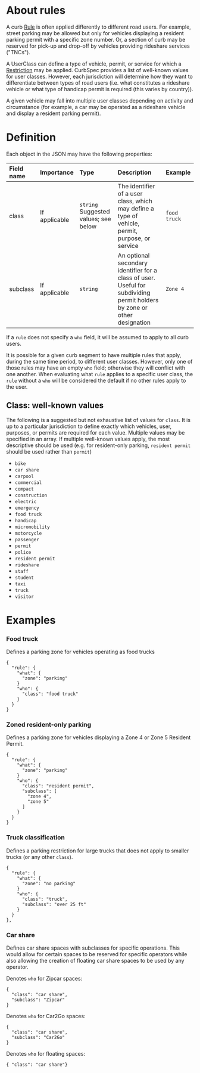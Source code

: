 # About rules
A curb [Rule](Rule.md) is often applied differently to different road users. For example, street parking may be allowed but only for vehicles displaying a resident parking permit with a specific zone number. Or, a section of curb may be reserved for pick-up and drop-off by vehicles providing rideshare services ("TNCs").

A UserClass can define a type of vehicle, permit, or service for which a [Restriction](Restriction.md) may be applied. CurbSpec provides a list of well-known values for user classes. However, each jurisdiction will determine how they want to differentiate between types of road users (i.e. what constitutes a rideshare vehicle or what type of handicap permit is required (this varies by country)).

A given vehicle may fall into multiple user classes depending on activity and circumstance (for example, a car may be operated as a rideshare vehicle and display a resident parking permit).

# Definition
Each object in the JSON may have the following properties:


| Field name | Importance  | Type | Description | Example
| :--- | :--- | :--- | :--- | :--- |
| class | If applicable | `string` Suggested values; see below | The identifier of a user class, which may define a type of vehicle, permit, purpose, or service | `food truck` |
| subclass | If applicable | `string` | An optional secondary identifier for a class of user. Useful for subdividing permit holders by zone or other designation | `Zone 4` |


If a `rule` does not specify a `who` field, it will be assumed to apply to all curb users.

It is possible for a given curb segment to have multiple rules that apply, during the same time period, to different user classes. However, only one of those rules may have an empty `who` field; otherwise they will conflict with one another. When evaluating what `rule` applies to a specific user class, the `rule` without a `who` will be considered the default if no other rules apply to the user.

## Class: well-known values
The following is a suggested but not exhaustive list of values for `class`. It is up to a particular jurisdiction to define exactly which vehicles, user, purposes, or permits are required for each value. Multiple values may be specified in an array. If multiple well-known values apply, the most descriptive should be used (e.g. for resident-only parking, `resident permit` should be used rather than `permit`)

- `bike`
- `car share`
- `carpool`
- `commercial`
- `compact`
- `construction`
- `electric`
- `emergency`
- `food truck`
- `handicap`
- `micromobility`
- `motorcycle`
- `passenger`
- `permit`
- `police`
- `resident permit`
- `rideshare`
- `staff`
- `student`
- `taxi`
- `truck`
- `visitor`


# Examples

### Food truck
Defines a parking zone for vehicles operating as food trucks
```
{
  "rule": {
    "what": {
      "zone": "parking"
    }
    "who": {
      "class": "food truck"
    }
  }  
}
```

### Zoned resident-only parking
Defines a parking zone for vehicles displaying a Zone 4 or Zone 5 Resident Permit.
```
{
  "rule": {
    "what": {
      "zone": "parking"
    }
    "who": {
      "class": "resident permit",
      "subclass": [
        "zone 4",
        "zone 5"
      ]
    }
  }  
}
```

### Truck classification
Defines a parking restriction for large trucks that does not apply to smaller trucks (or any other `class`).
```
{
  "rule": {
    "what": {
      "zone": "no parking"
    }
    "who": {
      "class": "truck",
      "subclass": "over 25 ft"
    }
  }  
},
```

### Car share
Defines car share spaces with subclasses for specific operations. This would allow for certain spaces to be reserved for specific operators while also allowing the creation of floating car share spaces to be used by any operator.

Denotes `who` for Zipcar spaces:
```
{
  "class": "car share",
  "subclass": "Zipcar"
}
```
Denotes `who` for Car2Go spaces:
```
{
  "class": "car share",
  "subclass": "Car2Go"
}
```
Denotes `who` for floating spaces:
```
{ "class": "car share"}
```
